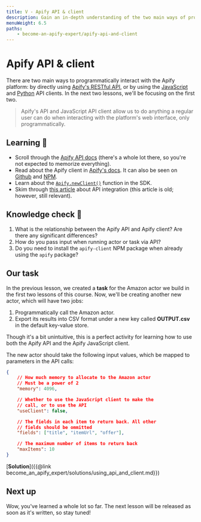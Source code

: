 ```yaml
---
title: V - Apify API & client
description: Gain an in-depth understanding of the two main ways of programmatically interacting with the Apify platform - throught the API, and through a client.
menuWeight: 6.5
paths:
    - become-an-apify-expert/apify-api-and-client
---
```


# [](#api-and-client) Apify API & client

There are two main ways to programmatically interact with the Apify platform: by directly using [Apify's RESTful API](https://docs.apify.com/api/v2), or by using the [JavaScript](https://docs.apify.com/apify-client-js) and [Python](https://docs.apify.com/apify-client-python) API clients. In the next two lessons, we'll be focusing on the first two.

> Apify's API and JavaScript API client allow us to do anything a regular user can do when interacting with the platform's web interface, only programmatically.

## [](#learning) Learning 🧠

- Scroll through the [Apify API docs](https://docs.apify.com/api/v2) (there's a whole lot there, so you're not expected to memorize everything).
- Read about the Apify client in [Apify's docs](https://docs.apify.com/apify-client-js). It can also be seen on [Github](https://github.com/apify/apify-client-js) and [NPM](https://www.npmjs.com/package/apify-client).
- Learn about the [`Apify.newClient()`](https://sdk.apify.com/docs/api/apify#apifynewclientoptions) function in the SDK.
- Skim through [this article](https://help.apify.com/en/articles/2868670-how-to-pass-data-from-web-scraper-to-another-actor) about API integration (this article is old; however, still relevant).

## [](#quiz) Knowledge check 📝

1. What is the relationship between the Apify API and Apify client? Are there any significant differences?
2. How do you pass input when running actor or task via API?
3. Do you need to install the `apify-client` NPM package when already using the `apify` package?

## Our task

In the previous lesson, we created a **task** for the Amazon actor we build in the first two lessons of this course. Now, we'll be creating another new actor, which will have two jobs:

1. Programmatically call the Amazon actor.
2. Export its results into CSV format under a new key called **OUTPUT.csv** in the default key-value store.

Though it's a bit unintuitive, this is a perfect activity for learning how to use both the Apify API and the Apify JavaScript client.

The new actor should take the following input values, which be mapped to parameters in the API calls:

```JSON
{
    // How much memory to allocate to the Amazon actor
    // Must be a power of 2
    "memory": 4096,

    // Whether to use the JavaScript client to make the
    // call, or to use the API
    "useClient": false,

    // The fields in each item to return back. All other
    // fields should be ommitted
    "fields": ["title", "itemUrl", "offer"],

    // The maximum number of items to return back
    "maxItems": 10
}
```

[**Solution**]({{@link become_an_apify_expert/solutions/using_api_and_client.md}})

## [](#next) Next up

Wow, you've learned a whole lot so far. The next lesson will be released as soon as it's written, so stay tuned!

